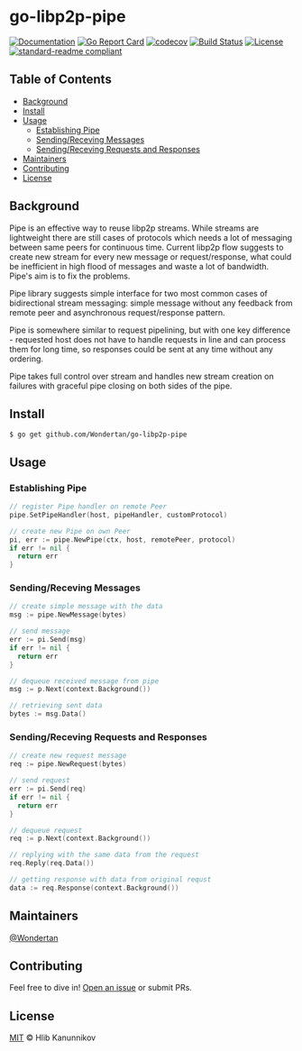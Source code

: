 # go-libp2p-pipe

[![Documentation](https://godoc.org/github.com/Wondertan/go-libp2p-pipe?status.svg)](https://godoc.org/github.com/Wondertan/go-libp2p-pipe)
[![Go Report Card](https://goreportcard.com/badge/github.com/Wondertan/go-libp2p-pipe)](https://goreportcard.com/report/github.com/Wondertan/go-libp2p-pipe)
[![codecov](https://codecov.io/gh/Wondertan/go-libp2p-pipe/branch/master/graph/badge.svg)](https://codecov.io/gh/Wondertan/go-libp2p-pipe)
[![Build Status](https://travis-ci.org/Wondertan/go-libp2p-pipe.svg?branch=master)](https://travis-ci.org/Wondertan/go-libp2p-pipe)
[![License](https://img.shields.io/github/license/Wondertan/go-libp2p-pipe.svg?maxAge=2592000)](https://github.com/Wondertan/go-libp2p-pipe/blob/master/LICENSE)
[![standard-readme compliant](https://img.shields.io/badge/readme%20style-standard-brightgreen.svg?style=flat-square)](https://github.com/RichardLitt/standard-readme)

## Table of Contents

- [Background](#background)
- [Install](#install)
- [Usage](#usage)
  - [Establishing Pipe](#establishing-pipe)
  - [Sending/Receving Messages](#sendingreceving-messages)
  - [Sending/Receving Requests and Responses](#sendingreceving-requests-and-responses)
- [Maintainers](#maintainers)
- [Contributing](#contributing)
- [License](#license)

## Background

Pipe is an effective way to reuse libp2p streams. While streams are 
lightweight there are still cases of protocols which needs a lot of messaging
between same peers for continuous time. Current libp2p flow suggests to create
new stream for every new message or request/response, what could be inefficient
in high flood of messages and waste a lot of bandwidth. Pipe's aim is to fix the problems.

Pipe library suggests simple interface for two most common 
cases of bidirectional stream messaging: simple message without any feedback from remote peer and asynchronous 
request/response pattern. 

Pipe is somewhere similar to request pipelining, but with one key difference -
requested host does not have to handle requests in line and can process 
them for long time, so responses could be sent at any time without any ordering. 

Pipe takes full control over stream and handles new stream creation on 
failures with graceful pipe closing on both sides of the pipe.

## Install

`$ go get github.com/Wondertan/go-libp2p-pipe`

## Usage 

### Establishing Pipe
  ```go
  // register Pipe handler on remote Peer
  pipe.SetPipeHandler(host, pipeHandler, customProtocol)
  ```
  ```go
  // create new Pipe on own Peer
  pi, err := pipe.NewPipe(ctx, host, remotePeer, protocol)
  if err != nil {
    return err
  }
  ```
### Sending/Receving Messages
  ```go
  // create simple message with the data
  msg := pipe.NewMessage(bytes)

  // send message 
  err := pi.Send(msg)
  if err != nil {
    return err
  }
  ```
  ```go
  // dequeue received message from pipe
  msg := p.Next(context.Background())

  // retrieving sent data
  bytes := msg.Data()
  ```
### Sending/Receving Requests and Responses
  ```go
  // create new request message
  req := pipe.NewRequest(bytes)

  // send request
  err := pi.Send(req)
  if err != nil {
    return err
  }
  ```
  ```go
  // dequeue request
  req := p.Next(context.Background())

  // replying with the same data from the request
  req.Reply(req.Data())
  ```
  ```go
  // getting response with data from original requst
  data := req.Response(context.Background())
  ```
## Maintainers

[@Wondertan](https://github.com/Wondertan)

## Contributing

Feel free to dive in! [Open an issue](https://github.com/Wondertan/go-libp2p-pipe/issues/new) or submit PRs.

## License

[MIT](LICENSE) © Hlib Kanunnikov
